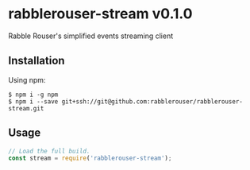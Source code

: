 # rabblerouser-stream v0.1.0

Rabble Rouser's simplified events streaming client

## Installation

Using npm:
```shell
$ npm i -g npm
$ npm i --save git+ssh://git@github.com:rabblerouser/rabblerouser-stream.git
```

## Usage
```js
// Load the full build.
const stream = require('rabblerouser-stream');
```
